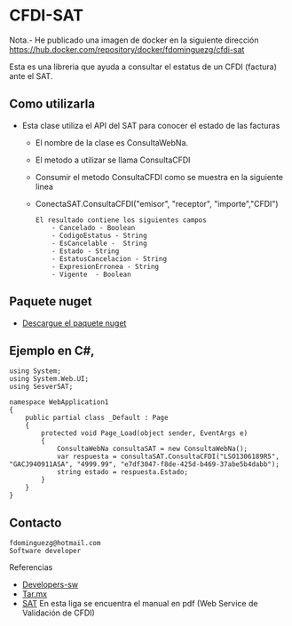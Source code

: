 # CFDI-SAT

Nota.- He publicado una imagen de docker en la siguiente dirección https://hub.docker.com/repository/docker/fdominguezg/cfdi-sat

Esta es una libreria que ayuda a consultar el estatus de un CFDI (factura) ante el SAT.

## Como utilizarla

- Esta clase utiliza el API del SAT para conocer el estado de las facturas

    - El nombre de la clase es ConsultaWebNa.
    - El metodo a utilizar se llama ConsultaCFDI
    - Consumir el metodo ConsultaCFDI como se muestra en la siguiente linea
    -   ConectaSAT.ConsultaCFDI("emisor", "receptor", "importe","CFDI")
            
            El resultado contiene los siguientes campos
                - Cancelado - Boolean
                - CodigoEstatus - String
                - EsCancelable -  String
                - Estado - String
                - EstatusCancelacion - String
                - ExpresionErronea - String
                - Vigente  - Boolean

## Paquete nuget
- [Descargue el paquete nuget](https://www.nuget.org/packages/CFDI-SAT)

## Ejemplo en C#, 

```
using System;
using System.Web.UI;
using SesverSAT;

namespace WebApplication1
{
    public partial class _Default : Page
    {
        protected void Page_Load(object sender, EventArgs e)
        {
            ConsultaWebNa consultaSAT = new ConsultaWebNa();
            var respuesta = consultaSAT.ConsultaCFDI("LSO1306189R5", "GACJ940911ASA", "4999.99", "e7df3047-f8de-425d-b469-37abe5b4dabb");
            string estado = respuesta.Estado;
        }
    }
}
```


## Contacto

```
fdominguezg@hotmail.com
Software developer
```

Referencias
 - [Developers-sw](https://developers.sw.com.mx/knowledge-base/servicio-publico-de-consulta-estatus-cfdi-sat/)
 - [Tar.mx](https://tar.mx/archivo/2018/validar-folio-fiscal-cfdi-con-php-directo-del-sat-2018.html)
 - [SAT](https://www.sat.gob.mx/consulta/71663/conoce-los-servicios-especializados-de-validacion) En esta liga se encuentra el manual en pdf (Web Service de Validación de CFDI)
